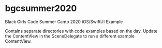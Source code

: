 # bgcsummer2020
Black Girls Code Summer Camp 2020 iOS/SwiftUI Example

Contains separate directories with code examples based on the day.
Update the ContentView in the SceneDelegate to run a different example ContentView.
